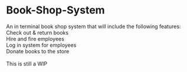# Book-Shop-System

An in terminal book shop system that will include the following features:<br/>
Check out & return books<br/>
Hire and fire employees<br/>
Log in system for employees<br/>
Donate books to the store<br/>
<br/> This is still a WIP
